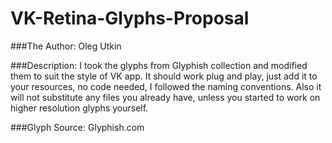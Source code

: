 VK-Retina-Glyphs-Proposal
=========================

###The Author:
  Oleg Utkin

###Description:
	I took the glyphs from Glyphish collection and modified them to suit the style of VK app.
It should work plug and play, just add it to your resources, no code needed, I followed the naming conventions. Also it will not substitute any files you already have, unless you started to work on higher resolution glyphs yourself.

###Glyph Source:
	Glyphish.com